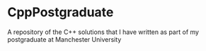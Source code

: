# CppPostgraduate
A repository of the C++ solutions that I have written as part of my postgraduate at Manchester University
